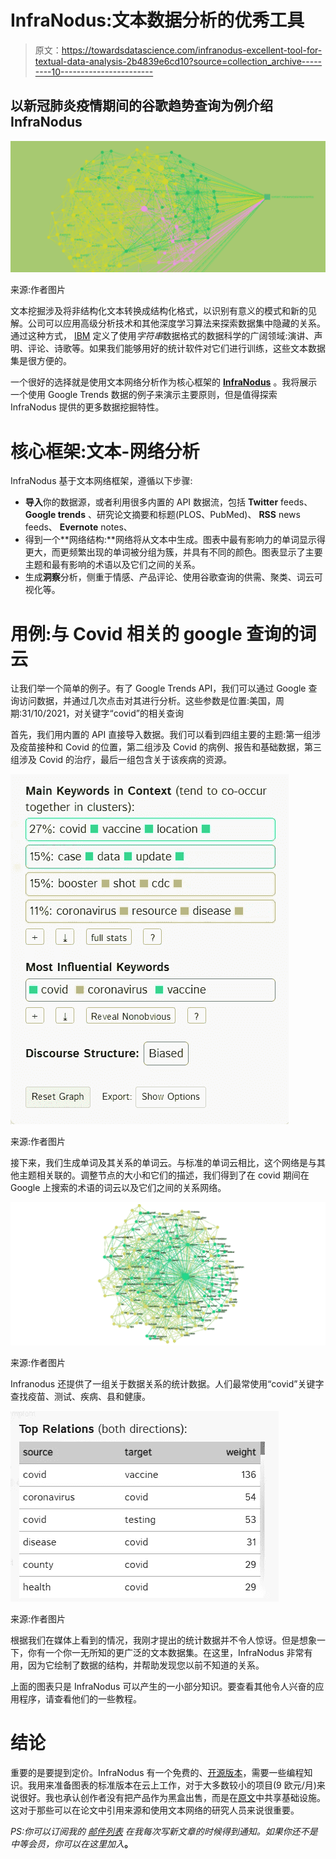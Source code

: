 # InfraNodus:文本数据分析的优秀工具

> 原文：<https://towardsdatascience.com/infranodus-excellent-tool-for-textual-data-analysis-2b4839e6cd10?source=collection_archive---------10----------------------->

## 以新冠肺炎疫情期间的谷歌趋势查询为例介绍 InfraNodus

![](img/b9003372ffcae67e8614346f6045162e.png)

来源:作者图片

文本挖掘涉及将非结构化文本转换成结构化格式，以识别有意义的模式和新的见解。公司可以应用高级分析技术和其他深度学习算法来探索数据集中隐藏的关系。通过这种方式， [IBM](https://www.ibm.com/cloud/learn/text-mining) 定义了使用*字符串*数据格式的数据科学的广阔领域:演讲、声明、评论、诗歌等。如果我们能够用好的统计软件对它们进行训练，这些文本数据集是很方便的。

一个很好的选择就是使用文本网络分析作为核心框架的 [**InfraNodus**](https://infranodus.com/) 。我将展示一个使用 Google Trends 数据的例子来演示主要原则，但是值得探索 InfraNodus 提供的更多数据挖掘特性。

# **核心框架:文本-网络分析**

InfraNodus 基于文本网络框架，遵循以下步骤:

*   **导入**你的数据源，或者利用很多内置的 API 数据流，包括 **Twitter** feeds、 **Google trends** 、研究论文摘要和标题(PLOS、PubMed)、 **RSS** news feeds、 **Evernote** notes、
*   得到一个**网络结构:**网络将从文本中生成。图表中最有影响力的单词显示得更大，而更频繁出现的单词被分组为簇，并具有不同的颜色。图表显示了主要主题和最有影响的术语以及它们之间的关系。
*   生成**洞察**分析，侧重于情感、产品评论、使用谷歌查询的供需、聚类、词云可视化等。

# 用例:与 Covid 相关的 google 查询的词云

让我们举一个简单的例子。有了 Google Trends API，我们可以通过 Google 查询访问数据，并通过几次点击对其进行分析。这些参数是位置:美国，周期:31/10/2021，对关键字“covid”的相关查询

首先，我们用内置的 API 直接导入数据。我们可以看到四组主要的主题:第一组涉及疫苗接种和 Covid 的位置，第二组涉及 Covid 的病例、报告和基础数据，第三组涉及 Covid 的治疗，最后一组包含关于该疾病的资源。

![](img/a5cef6b41183fd20d5ad66e1aa891a2c.png)

来源:作者图片

接下来，我们生成单词及其关系的单词云。与标准的单词云相比，这个网络是与其他主题相关联的。调整节点的大小和它们的描述，我们得到了在 covid 期间在 Google 上搜索的术语的词云以及它们之间的关系网络。

![](img/9c6199a4d107470e1be35f95055e09f5.png)

来源:作者图片

Infranodus 还提供了一组关于数据关系的统计数据。人们最常使用“covid”关键字查找疫苗、测试、疾病、县和健康。

![](img/832de852b2d5830466b1a291b8642834.png)

来源:作者图片

根据我们在媒体上看到的情况，我刚才提出的统计数据并不令人惊讶。但是想象一下，你有一个你一无所知的更广泛的文本数据集。在这里，InfraNodus 非常有用，因为它绘制了数据的结构，并帮助发现您以前不知道的关系。

上面的图表只是 InfraNodus 可以产生的一小部分知识。要查看其他令人兴奋的应用程序，请查看他们的一些教程。

# 结论

重要的是要提到定价。InfraNodus 有一个免费的、[开源版本](https://github.com/noduslabs/infranodus)，需要一些编程知识。我用来准备图表的标准版本在云上工作，对于大多数较小的项目(9 欧元/月)来说很好。我也承认创作者没有把产品作为黑盒出售，而是在[原文](https://noduslabs.com/wp-content/uploads/2019/06/InfraNodus-Paranyushkin-WWW19-Conference.pdf)中共享基础设施。这对于那些可以在论文中引用来源和使用文本网络的研究人员来说很重要。

*PS:你可以订阅我的* [*邮件列表*](https://medium.com/subscribe/@petrkorab) *在我每次写新文章的时候得到通知。如果你还不是中等会员，你可以在这里加入*[](https://medium.com/@petrkorab/membership)**。**